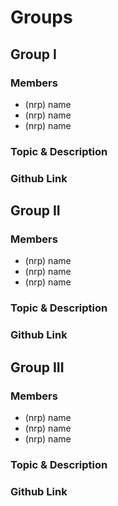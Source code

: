 # Groups

## Group I

### Members

* (nrp) name
* (nrp) name
* (nrp) name

### Topic & Description

### Github Link

## Group II

### Members

* (nrp) name
* (nrp) name
* (nrp) name

### Topic & Description

### Github Link

## Group III

### Members

* (nrp) name
* (nrp) name
* (nrp) name

### Topic & Description

### Github Link



